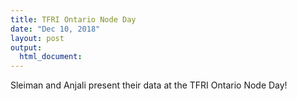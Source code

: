 ```yaml
---
title: TFRI Ontario Node Day
date: "Dec 10, 2018"
layout: post
output:
  html_document:
---
```


Sleiman and Anjali present their data at the TFRI Ontario Node Day!
